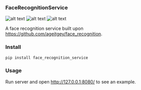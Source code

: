 ### FaceRecognitionService

![alt text](https://img.shields.io/pypi/v/face_recognition_service.svg)
![alt text](https://img.shields.io/travis/kedpter/face_recognition_service.svg)
![alt text](https://readthedocs.org/projects/face_recognition_service/badge/?version=latest)

A face recognition service built upon https://github.com/ageitgey/face_recognition.

### Install

```bash
pip install face_recognition_service
```

### Usage

Run server and open http://127.0.0.1:8080/ to see an example.
